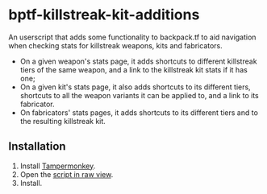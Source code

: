 # bptf-killstreak-kit-additions

An userscript that adds some functionality to backpack.tf to aid navigation when checking stats for killstreak weapons, kits and fabricators. 
* On a given weapon's stats page, it adds shortcuts to different killstreak tiers of the same weapon, and a link to the killstreak kit stats if it has one;
* On a given kit's stats page, it also adds shortcuts to its different tiers, shortcuts to all the weapon variants it can be applied to, and a link to its fabricator.
* On fabricators' stats pages, it adds shortcuts to its different tiers and to the resulting killstreak kit.

## Installation

1. Install [Tampermonkey](https://www.tampermonkey.net/).
2. Open the [script in raw view](https://github.com/HairGMan/bptf-killstreak-kit-additions/raw/master/bptf-killstreak-kit-addon-mainsrc.js).
3. Install.
